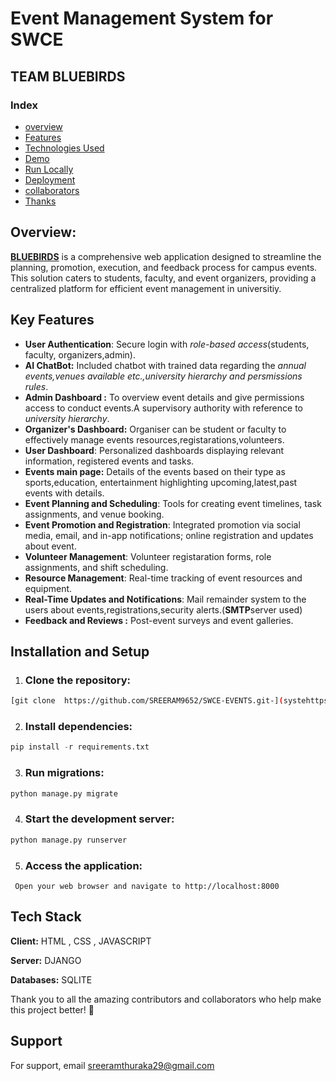 # Event Management System for SWCE
## TEAM BLUEBIRDS


### Index
- [overview](#Overview)
- [Features](#Key-Features)
- [Technologies Used](#Tech-Stack)
- [ Demo](#Demo)
- [Run Locally](#Installation-and-Setup)
- [Deployment](#Deployment)
- [collaborators](#Collaborators)
- [Thanks](#Thanks)


## Overview:
[**BLUEBIRDS**](https://via.placeholder.com/10/00b48a?text=+) is a comprehensive web application  designed to streamline the planning, promotion, execution, and feedback process for campus events. This solution caters to students, faculty, and event organizers, providing a centralized platform for efficient event management in universitiy.

## Key Features

- **User Authentication**: Secure login with *role-based access*(students, faculty, organizers,admin).
- **AI ChatBot:** Included chatbot with trained data regarding the *annual events,venues available etc.,university hierarchy and persmissions rules*.
- **Admin Dashboard :** To overview event details and give permissions access to conduct events.A supervisory authority with reference to *university hierarchy*.
- **Organizer's Dashboard:** Organiser can be student or faculty to effectively manage  events resources,registarations,volunteers.
- **User Dashboard**: Personalized dashboards displaying relevant information, registered events and tasks.
- **Events main page:** Details of the events based on their type as sports,education, entertainment highlighting upcoming,latest,past events with details.
- **Event Planning and Scheduling**: Tools for creating event timelines, task assignments, and venue booking.
- **Event Promotion and Registration**: Integrated promotion via social media, email, and in-app notifications; online registration and updates about event.
- **Volunteer Management**: Volunteer registaration forms, role assignments, and shift scheduling.
- **Resource Management**: Real-time tracking of event resources and equipment.
- **Real-Time Updates and Notifications**: 
Mail remainder system to the users about events,registrations,security alerts.(**SMTP**server used)
- **Feedback and Reviews :** Post-event surveys and event galleries.
## Installation and Setup
 1. ### Clone the repository:
``` bash 
[git clone  https://github.com/SREERAM9652/SWCE-EVENTS.git-](systehttps://github.com/SREERAM9652/SWCE-EVENTS.git)
```
 2. ### Install dependencies:
```python
pip install -r requirements.txt
```
 3. ### Run migrations:
```python 
python manage.py migrate
```
 4. ### Start the development server:
```bash
python manage.py runserver
```
 5. ### Access the application:
``` Open your web browser and navigate to http://localhost:8000```

## Tech Stack

**Client:** HTML , CSS , JAVASCRIPT

**Server:** DJANGO 

**Databases:** SQLITE



Thank you to all the amazing contributors and collaborators who help make this project better! 🙌

## Support

For support, email sreeramthuraka29@gmail.com 

